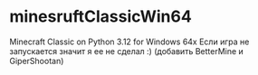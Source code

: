 # minesruftClassicWin64
Minecraft Classic on Python 3.12 for Windows 64x
Если игра не запускается значит я ее не сделал :)
(добавить BetterMine и GiperShootan)
